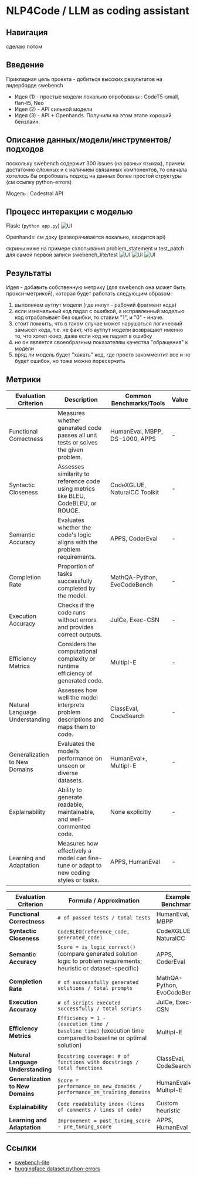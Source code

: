 # NLP4Code / LLM as coding assistant

## Навигация
сделаю потом

## Введение
Прикладная цель проекта - добиться высоких результатов на лидерборде swebench 

- Идея (1) - простые модели локально опробованы : CodeT5-small, flan-t5, Neo
- Идея (2) - API сильной модели
- Идея (3) - API + Openhands. Получили на этом этапе хороший бейзлайн.

## Описание данных/модели/инструментов/подходов
поскольку swebench содержит 300 issues (на разных языках), причем достаточно сложных и с наличием связанных компонентов, то сначала хотелось бы опробовать подход на данных более простой структуры (см ссылку python-errors)

Модель : Codestral API

## Процесс интеракции с моделью
Flask: (```python app.py```)
![UI](./screen/mstrl_api.png)

Openhands: см доку (разворачивается локально, вводится api)


скрины ниже на примере схлопывания problem_statement и test_patch для самой первой записи swebench_lite/test
![UI](./screen/oh1.png)
![UI](./screen/oh2.png)
![UI](./screen/oh3.png)

## Результаты
Идея - добавить собственную метрику (для swebench она может быть прокси-метрикой), которая будет работать следующим образом:
1) выполняем аутпут модели (где инпут - рабочий фрагмент кода)
2) если изначальный код падал с ошибкой, а исправленный моделью код отрабатывает без ошибки, то ставим "1", и "0" - иначе.
3) стоит помнить, что в таком случае может нарушаться логический замысел кода, т.е. не факт, что аутпут модели возвращает именно то, что хотел юзер, даже если код не падает в ошибку
4) но он является своеобразным показателям качества "обращения" к модели
5) вряд ли модель будет "хакать" код, где просто закомментит все и не будет ошибок, но тоже можно поресерчить

## Метрики

| **Evaluation Criterion**       | **Description**                                                                         | **Common Benchmarks/Tools**         | **Value**|
|---------------------------------|----------------------------------------------------------------------------------------|-------------------------------------|-----|
| Functional Correctness          | Measures whether generated code passes all unit tests or solves the given problem.     | HumanEval, MBPP, DS-1000, APPS      | -   |
| Syntactic Closeness             | Assesses similarity to reference code using metrics like BLEU, CodeBLEU, or ROUGE.     | CodeXGLUE, NaturalCC Toolkit        | -   |
| Semantic Accuracy               | Evaluates whether the code's logic aligns with the problem requirements.               | APPS, CoderEval                     | -   |
| Completion Rate                 | Proportion of tasks successfully completed by the model.                               | MathQA-Python, EvoCodeBench         | -   |
| Execution Accuracy              | Checks if the code runs without errors and provides correct outputs.                   | JuICe, Exec-CSN                     | -   |
| Efficiency Metrics              | Considers the computational complexity or runtime efficiency of generated code.        | Multipl-E                           | -   |
| Natural Language Understanding  | Assesses how well the model interprets problem descriptions and maps them to code.     | ClassEval, CodeSearch               | -   |
| Generalization to New Domains   | Evaluates the model’s performance on unseen or diverse datasets.                       | HumanEval+, Multipl-E               | -   |
| Explainability                  | Ability to generate readable, maintainable, and well-commented code.                   | None explicitly                     | -   |
| Learning and Adaptation         | Measures how effectively a model can fine-tune or adapt to new coding styles or tasks. | APPS, HumanEval                     | -   |

| **Evaluation Criterion**       | **Formula / Approximation**                                                                                                   | **Example Benchmark**   |
|---------------------------------|-----------------------------------------------------------------------------------------------------------------------------|--------------------------|
| **Functional Correctness**      | `# of passed tests / total tests`                                                                                           | HumanEval, MBPP          |
| **Syntactic Closeness**         | `CodeBLEU(reference_code, generated_code)`                                                                                  | CodeXGLUE, NaturalCC     |
| **Semantic Accuracy**           | `Score = is_logic_correct()` (compare generated solution logic to problem requirements; heuristic or dataset-specific)      | APPS, CoderEval          |
| **Completion Rate**             | `# of successfully generated solutions / total prompts`                                                                     | MathQA-Python, EvoCodeBench |
| **Execution Accuracy**          | `# of scripts executed successfully / total scripts`                                                                        | JulCe, Exec-CSN          |
| **Efficiency Metrics**          | `Efficiency = 1 - (execution_time / baseline_time)` (execution time compared to baseline or optimal solution)               | Multipl-E                |
| **Natural Language Understanding** | `Docstring coverage: # of functions with docstrings / total functions`                                                   | ClassEval, CodeSearch    |
| **Generalization to New Domains** | `Score = performance_on_new_domains / performance_on_training_domains`                                                    | HumanEval+, Multipl-E    |
| **Explainability**              | `Code readability index (lines of comments / lines of code)`                                                                | Custom heuristic         |
| **Learning and Adaptation**     | `Improvement = post_tuning_score - pre_tuning_score`                                                                        | APPS, HumanEval          |



## Ссылки

- [swebench-lite](https://huggingface.co/datasets/princeton-nlp/SWE-bench_Lite)
- [huggingface dataset python-errors](https://huggingface.co/datasets/TacoPrime/errored_python)
